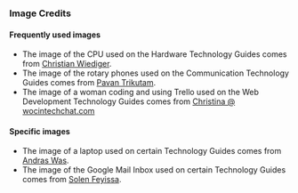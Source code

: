 ### Image Credits

#### Frequently used images
* The image of the CPU used on the Hardware Technology Guides comes from [Christian Wiediger](https://unsplash.com/@christianw).
* The image of the rotary phones used on the Communication Technology Guides comes from [Pavan Trikutam](https://unsplash.com/@ptrikutam).
* The image of a woman coding and using Trello used on the Web Development Technology Guides comes from [Christina @ wocintechchat.com](https://unsplash.com/@wocintechchat)

#### Specific images
* The image of a laptop used on certain Technology Guides comes from [Andras Was](https://unsplash.com/@wasdrew).
* The image of the Google Mail Inbox used on certain Technology Guides comes from [Solen Feyissa](https://unsplash.com/@solenfeyissa).